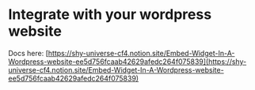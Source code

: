 # Integrate with your wordpress website

Docs here: [https://shy-universe-cf4.notion.site/Embed-Widget-In-A-Wordpress-website-ee5d756fcaab42629afedc264f075839](https://shy-universe-cf4.notion.site/Embed-Widget-In-A-Wordpress-website-ee5d756fcaab42629afedc264f075839)
